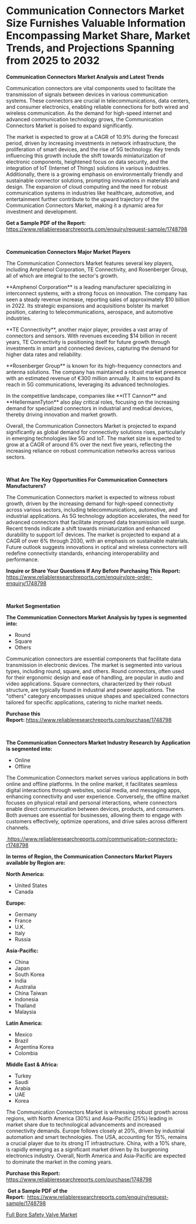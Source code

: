 <p><h1>Communication Connectors Market Size Furnishes Valuable Information Encompassing Market Share, Market Trends, and Projections Spanning from 2025 to 2032</h1></p><p><strong>Communication Connectors Market Analysis and Latest Trends</strong></p>
<p><p>Communication connectors are vital components used to facilitate the transmission of signals between devices in various communication systems. These connectors are crucial in telecommunications, data centers, and consumer electronics, enabling reliable connections for both wired and wireless communication. As the demand for high-speed internet and advanced communication technology grows, the Communication Connectors Market is poised to expand significantly. </p><p>The market is expected to grow at a CAGR of 10.9% during the forecast period, driven by increasing investments in network infrastructure, the proliferation of smart devices, and the rise of 5G technology. Key trends influencing this growth include the shift towards miniaturization of electronic components, heightened focus on data security, and the integration of IoT (Internet of Things) solutions in various industries. Additionally, there is a growing emphasis on environmentally friendly and sustainable connector solutions, prompting innovations in materials and design. The expansion of cloud computing and the need for robust communication systems in industries like healthcare, automotive, and entertainment further contribute to the upward trajectory of the Communication Connectors Market, making it a dynamic area for investment and development.</p></p>
<p><strong>Get a Sample PDF of the Report:&nbsp;</strong> <a href="https://www.reliableresearchreports.com/enquiry/request-sample/1748798?utm_campaign=3037&utm_medium=2&utm_source=Github&utm_content=ia&utm_term=07032025&utm_id=communication-connectors">https://www.reliableresearchreports.com/enquiry/request-sample/1748798</a></p>
<p>&nbsp;</p>
<p><strong>Communication Connectors Major Market Players</strong></p>
<p><p>The Communication Connectors Market features several key players, including Amphenol Corporation, TE Connectivity, and Rosenberger Group, all of which are integral to the sector's growth. </p><p>**Amphenol Corporation** is a leading manufacturer specializing in interconnect systems, with a strong focus on innovation. The company has seen a steady revenue increase, reporting sales of approximately $10 billion in 2022. Its strategic expansions and acquisitions bolster its market position, catering to telecommunications, aerospace, and automotive industries.</p><p>**TE Connectivity**, another major player, provides a vast array of connectors and sensors. With revenues exceeding $14 billion in recent years, TE Connectivity is positioning itself for future growth through investments in smart and connected devices, capturing the demand for higher data rates and reliability.</p><p>**Rosenberger Group** is known for its high-frequency connectors and antenna solutions. The company has maintained a robust market presence with an estimated revenue of €300 million annually. It aims to expand its reach in 5G communications, leveraging its advanced technologies.</p><p>In the competitive landscape, companies like **ITT Cannon** and **HellermannTyton** also play critical roles, focusing on the increasing demand for specialized connectors in industrial and medical devices, thereby driving innovation and market growth.</p><p>Overall, the Communication Connectors Market is projected to expand significantly as global demand for connectivity solutions rises, particularly in emerging technologies like 5G and IoT. The market size is expected to grow at a CAGR of around 6% over the next five years, reflecting the increasing reliance on robust communication networks across various sectors.</p></p>
<p>&nbsp;</p>
<p><strong>What Are The Key Opportunities For Communication Connectors Manufacturers?</strong></p>
<p><p>The Communication Connectors market is expected to witness robust growth, driven by the increasing demand for high-speed connectivity across various sectors, including telecommunications, automotive, and industrial applications. As 5G technology adoption accelerates, the need for advanced connectors that facilitate improved data transmission will surge. Recent trends indicate a shift towards miniaturization and enhanced durability to support IoT devices. The market is projected to expand at a CAGR of over 6% through 2030, with an emphasis on sustainable materials. Future outlook suggests innovations in optical and wireless connectors will redefine connectivity standards, enhancing interoperability and performance.</p></p>
<p><strong>Inquire or Share Your Questions If Any Before Purchasing This Report:</strong> <a href="https://www.reliableresearchreports.com/enquiry/pre-order-enquiry/1748798?utm_campaign=3037&utm_medium=2&utm_source=Github&utm_content=ia&utm_term=07032025&utm_id=communication-connectors">https://www.reliableresearchreports.com/enquiry/pre-order-enquiry/1748798</a></p>
<p>&nbsp;</p>
<p><strong>Market Segmentation</strong></p>
<p><strong>The Communication Connectors Market Analysis by types is segmented into:</strong></p>
<p><ul><li>Round</li><li>Square</li><li>Others</li></ul></p>
<p><p>Communication connectors are essential components that facilitate data transmission in electronic devices. The market is segmented into various types, including round, square, and others. Round connectors, often used for their ergonomic design and ease of handling, are popular in audio and video applications. Square connectors, characterized by their robust structure, are typically found in industrial and power applications. The "others" category encompasses unique shapes and specialized connectors tailored for specific applications, catering to niche market needs.</p></p>
<p><strong>Purchase this Report:&nbsp;</strong><a href="https://www.reliableresearchreports.com/purchase/1748798?utm_campaign=3037&utm_medium=2&utm_source=Github&utm_content=ia&utm_term=07032025&utm_id=communication-connectors">https://www.reliableresearchreports.com/purchase/1748798</a></p>
<p>&nbsp;</p>
<p><strong>The Communication Connectors Market Industry Research by Application is segmented into:</strong></p>
<p><ul><li>Online</li><li>Offline</li></ul></p>
<p><p>The Communication Connectors market serves various applications in both online and offline platforms. In the online market, it facilitates seamless digital interactions through websites, social media, and messaging apps, enhancing connectivity and user experience. Conversely, the offline market focuses on physical retail and personal interactions, where connectors enable direct communication between devices, products, and consumers. Both avenues are essential for businesses, allowing them to engage with customers effectively, optimize operations, and drive sales across different channels.</p></p>
<p><a href="https://www.reliableresearchreports.com/communication-connectors-r1748798?utm_campaign=3037&utm_medium=2&utm_source=Github&utm_content=ia&utm_term=07032025&utm_id=communication-connectors">&nbsp;https://www.reliableresearchreports.com/communication-connectors-r1748798</a></p>
<p><strong>In terms of Region, the Communication Connectors Market Players available by Region are:</strong></p>
<p>
    <p> <strong> North America: </strong>
        <ul>
            <li>United States</li>
            <li>Canada</li>
        </ul>
        </p> 
    <p> <strong> Europe: </strong>
        <ul>
            <li>Germany</li>
            <li>France</li>
            <li>U.K.</li>
            <li>Italy</li>
            <li>Russia</li>
        </ul>
        </p> 
    <p> <strong> Asia-Pacific: </strong>
        <ul>
            <li>China</li>
            <li>Japan</li>
            <li>South Korea</li>
            <li>India</li>
            <li>Australia</li>
            <li>China Taiwan</li>
            <li>Indonesia</li>
            <li>Thailand</li>
            <li>Malaysia</li>
        </ul>
        </p> 
    <p> <strong> Latin America: </strong>
        <ul>
            <li>Mexico</li>
            <li>Brazil</li>
            <li>Argentina Korea</li>
            <li>Colombia</li>
        </ul>
        </p> 
    <p> <strong> Middle East & Africa: </strong>
        <ul>
            <li>Turkey</li>
            <li>Saudi</li>
            <li>Arabia</li>
            <li>UAE</li>
            <li>Korea</li>
        </ul>
    </p>
    </p>
<p><p>The Communication Connectors Market is witnessing robust growth across regions, with North America (30%) and Asia-Pacific (25%) leading in market share due to technological advancements and increased connectivity demands. Europe follows closely at 20%, driven by industrial automation and smart technologies. The USA, accounting for 15%, remains a crucial player due to its strong IT infrastructure. China, with a 10% share, is rapidly emerging as a significant market driven by its burgeoning electronics industry. Overall, North America and Asia-Pacific are expected to dominate the market in the coming years.</p></p>
<p><strong>Purchase this Report: </strong><a href="https://www.reliableresearchreports.com/purchase/1748798?utm_campaign=3037&utm_medium=2&utm_source=Github&utm_content=ia&utm_term=07032025&utm_id=communication-connectors">https://www.reliableresearchreports.com/purchase/1748798</a></p>
<p>&nbsp;<strong>Get a Sample PDF of the Report:&nbsp;&nbsp;</strong><a href="https://www.reliableresearchreports.com/enquiry/request-sample/1748798?utm_campaign=3037&utm_medium=2&utm_source=Github&utm_content=ia&utm_term=07032025&utm_id=communication-connectors">https://www.reliableresearchreports.com/enquiry/request-sample/1748798</a></p>
<p><strong></strong></p>
<p><p><a href="https://github.com/ternainglin/Market-Research-Report-List-1/blob/main/full-bore-safety-valve-market.md?utm_campaign=3037&utm_medium=2&utm_source=Github&utm_content=ia&utm_term=07032025&utm_id=communication-connectors">Full Bore Safety Valve Market</a></p></p>